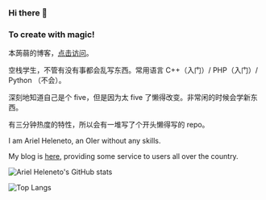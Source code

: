 ### Hi there 👋

### To create with magic!

本蒟蒻的博客，[点击访问](https://www.ariels.xyz)。

空栈学生，不管有没有事都会乱写东西。常用语言 C++（入门）/ PHP（入门）/ Python （不会）。

深刻地知道自己是个 five，但是因为太 five 了懒得改变。非常闲的时候会学新东西。

有三分钟热度的特性，所以会有一堆写了个开头懒得写的 repo。

I am Ariel Heleneto, an OIer without any skills.

My blog is [here](https://www.ariels.xyz), providing some service to users all over the country.

![Ariel Heleneto's GitHub stats](https://github-readme-stats.vercel.app/api?username=ArielHeleneto)

![Top Langs](https://github-readme-stats.vercel.app/api/top-langs/?username=ArielHeleneto)

